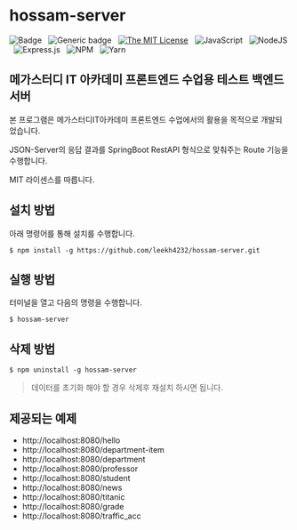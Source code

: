 # hossam-server

![Badge](https://img.shields.io/badge/Author-Lee%20KwangHo-blue.svg?style=flat-square&logo=appveyor) &nbsp;
![Generic badge](https://img.shields.io/badge/version-1.0.0-critical.svg?style=flat-square&logo=appveyor) &nbsp;
[![The MIT License](https://img.shields.io/badge/license-MIT-orange.svg?style=flat-square&logo=appveyor)](http://opensource.org/licenses/MIT) &nbsp;
![JavaScript](https://img.shields.io/badge/javascript-%23323330.svg?style=flat-square&logo=javascript&logoColor=%23F7DF1E) &nbsp;
![NodeJS](https://img.shields.io/badge/node.js-6DA55F?style=flat-square&logo=node.js&logoColor=white) &nbsp;
![Express.js](https://img.shields.io/badge/express.js-%23404d59.svg?style=flat-square&logo=express&logoColor=%2361DAFB) &nbsp;
![NPM](https://img.shields.io/badge/NPM-%23CB3837.svg?style=flat-square&logo=npm&logoColor=white) &nbsp;
![Yarn](https://img.shields.io/badge/yarn-%232C8EBB.svg?style=flat-square&logo=yarn&logoColor=white)


## 메가스터디 IT 아카데미 프론트엔드 수업용 테스트 백엔드 서버

본 프로그램은 메가스터디IT아카데미 프론트엔드 수업에서의 활용을 목적으로 개발되었습니다.

JSON-Server의 응답 결과를 SpringBoot RestAPI 형식으로 맞춰주는 Route 기능을 수행합니다.

MIT 라이센스를 따릅니다.

## 설치 방법

아래 명령어를 통해 설치를 수행합니다.

```shell
$ npm install -g https://github.com/leekh4232/hossam-server.git
```

## 실행 방법

터미널을 열고 다음의 명령을 수행합니다.

```shell
$ hossam-server
```

## 삭제 방법

```shell
$ npm uninstall -g hossam-server
```

> 데이터를 초기화 해야 할 경우 삭제후 재설치 하시면 됩니다.

## 제공되는 예제

- http://localhost:8080/hello
- http://localhost:8080/department-item
- http://localhost:8080/department
- http://localhost:8080/professor
- http://localhost:8080/student
- http://localhost:8080/news
- http://localhost:8080/titanic
- http://localhost:8080/grade
- http://localhost:8080/traffic_acc



